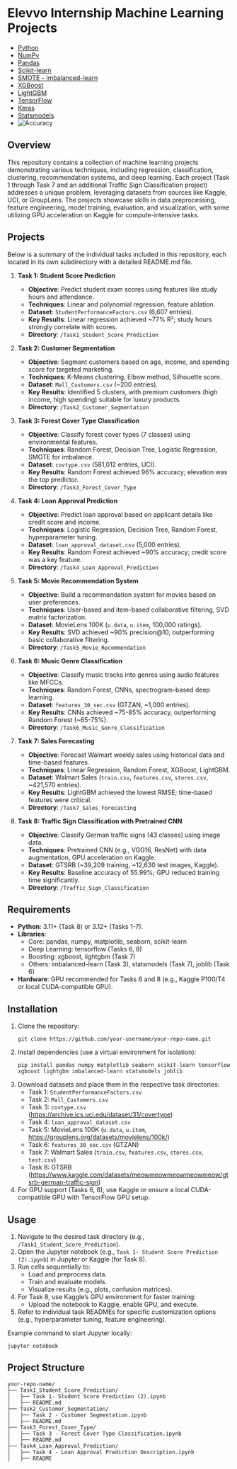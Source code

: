 # Elevvo Internship Machine Learning Projects

- [Python](https://www.python.org/)  
- [NumPy](https://numpy.org/)  
- [Pandas](https://pandas.pydata.org/)  
- [Scikit-learn](https://scikit-learn.org/stable/)  
- [SMOTE – imbalanced-learn](https://imbalanced-learn.org/stable/references/generated/imblearn.over_sampling.SMOTE.html)  
- [XGBoost](https://xgboost.readthedocs.io/en/stable/)  
- [LightGBM](https://lightgbm.readthedocs.io/en/stable/)  
- [TensorFlow](https://www.tensorflow.org/)  
- [Keras](https://keras.io/)  
- [Statsmodels](https://www.statsmodels.org/stable/index.html)
- ![Accuracy](https://img.shields.io/badge/Accuracy-High-success)


## Overview
This repository contains a collection of machine learning projects demonstrating various techniques, including regression, classification, clustering, recommendation systems, and deep learning. Each project (Task 1 through Task 7 and an additional Traffic Sign Classification project) addresses a unique problem, leveraging datasets from sources like Kaggle, UCI, or GroupLens. The projects showcase skills in data preprocessing, feature engineering, model training, evaluation, and visualization, with some utilizing GPU acceleration on Kaggle for compute-intensive tasks.

## Projects
Below is a summary of the individual tasks included in this repository, each located in its own subdirectory with a detailed README.md file.

1. **Task 1: Student Score Prediction**
   - **Objective**: Predict student exam scores using features like study hours and attendance.
   - **Techniques**: Linear and polynomial regression, feature ablation.
   - **Dataset**: `StudentPerformanceFactors.csv` (6,607 entries).
   - **Key Results**: Linear regression achieved ~77% R²; study hours strongly correlate with scores.
   - **Directory**: `/Task1_Student_Score_Prediction`

2. **Task 2: Customer Segmentation**
   - **Objective**: Segment customers based on age, income, and spending score for targeted marketing.
   - **Techniques**: K-Means clustering, Elbow method, Silhouette score.
   - **Dataset**: `Mall_Customers.csv` (~200 entries).
   - **Key Results**: Identified 5 clusters, with premium customers (high income, high spending) suitable for luxury products.
   - **Directory**: `/Task2_Customer_Segmentation`

3. **Task 3: Forest Cover Type Classification**
   - **Objective**: Classify forest cover types (7 classes) using environmental features.
   - **Techniques**: Random Forest, Decision Tree, Logistic Regression, SMOTE for imbalance.
   - **Dataset**: `covtype.csv` (581,012 entries, UCI).
   - **Key Results**: Random Forest achieved 96% accuracy; elevation was the top predictor.
   - **Directory**: `/Task3_Forest_Cover_Type`

4. **Task 4: Loan Approval Prediction**
   - **Objective**: Predict loan approval based on applicant details like credit score and income.
   - **Techniques**: Logistic Regression, Decision Tree, Random Forest, hyperparameter tuning.
   - **Dataset**: `loan_approval_dataset.csv` (5,000 entries).
   - **Key Results**: Random Forest achieved ~90% accuracy; credit score was a key feature.
   - **Directory**: `/Task4_Loan_Approval_Prediction`

5. **Task 5: Movie Recommendation System**
   - **Objective**: Build a recommendation system for movies based on user preferences.
   - **Techniques**: User-based and item-based collaborative filtering, SVD matrix factorization.
   - **Dataset**: MovieLens 100K (`u.data`, `u.item`, 100,000 ratings).
   - **Key Results**: SVD achieved ~90% precision@10, outperforming basic collaborative filtering.
   - **Directory**: `/Task5_Movie_Recommendation`

6. **Task 6: Music Genre Classification**
   - **Objective**: Classify music tracks into genres using audio features like MFCCs.
   - **Techniques**: Random Forest, CNNs, spectrogram-based deep learning.
   - **Dataset**: `features_30_sec.csv` (GTZAN, ~1,000 entries).
   - **Key Results**: CNNs achieved ~75-85% accuracy, outperforming Random Forest (~65-75%).
   - **Directory**: `/Task6_Music_Genre_Classification`

7. **Task 7: Sales Forecasting**
   - **Objective**: Forecast Walmart weekly sales using historical data and time-based features.
   - **Techniques**: Linear Regression, Random Forest, XGBoost, LightGBM.
   - **Dataset**: Walmart Sales (`train.csv`, `features.csv`, `stores.csv`, ~421,570 entries).
   - **Key Results**: LightGBM achieved the lowest RMSE; time-based features were critical.
   - **Directory**: `/Task7_Sales_Forecasting`

8. **Task 8: Traffic Sign Classification with Pretrained CNN**
   - **Objective**: Classify German traffic signs (43 classes) using image data.
   - **Techniques**: Pretrained CNN (e.g., VGG16, ResNet) with data augmentation, GPU acceleration on Kaggle.
   - **Dataset**: GTSRB (~39,209 training, ~12,630 test images, Kaggle).
   - **Key Results**: Baseline accuracy of 55.99%; GPU reduced training time significantly.
   - **Directory**: `/Traffic_Sign_Classification`

## Requirements
- **Python**: 3.11+ (Task 8) or 3.12+ (Tasks 1-7).
- **Libraries**:
  - Core: pandas, numpy, matplotlib, seaborn, scikit-learn
  - Deep Learning: tensorflow (Tasks 6, 8)
  - Boosting: xgboost, lightgbm (Task 7)
  - Others: imbalanced-learn (Task 3), statsmodels (Task 7), joblib (Task 6)
- **Hardware**: GPU recommended for Tasks 6 and 8 (e.g., Kaggle P100/T4 or local CUDA-compatible GPU).

## Installation
1. Clone the repository:
   ```
   git clone https://github.com/your-username/your-repo-name.git
   ```
2. Install dependencies (use a virtual environment for isolation):
   ```
   pip install pandas numpy matplotlib seaborn scikit-learn tensorflow xgboost lightgbm imbalanced-learn statsmodels joblib
   ```
3. Download datasets and place them in the respective task directories:
   - Task 1: `StudentPerformanceFactors.csv`
   - Task 2: `Mall_Customers.csv`
   - Task 3: `covtype.csv` (https://archive.ics.uci.edu/dataset/31/covertype)
   - Task 4: `loan_approval_dataset.csv`
   - Task 5: MovieLens 100K (`u.data`, `u.item`, https://grouplens.org/datasets/movielens/100k/)
   - Task 6: `features_30_sec.csv` (GTZAN)
   - Task 7: Walmart Sales (`train.csv`, `features.csv`, `stores.csv`, `test.csv`)
   - Task 8: GTSRB (https://www.kaggle.com/datasets/meowmeowmeowmeowmeow/gtsrb-german-traffic-sign)
4. For GPU support (Tasks 6, 8), use Kaggle or ensure a local CUDA-compatible GPU with TensorFlow GPU setup.

## Usage
1. Navigate to the desired task directory (e.g., `/Task1_Student_Score_Prediction`).
2. Open the Jupyter notebook (e.g., `Task 1- Student Score Prediction (2).ipynb`) in Jupyter or Kaggle (for Task 8).
3. Run cells sequentially to:
   - Load and preprocess data.
   - Train and evaluate models.
   - Visualize results (e.g., plots, confusion matrices).
4. For Task 8, use Kaggle’s GPU environment for faster training:
   - Upload the notebook to Kaggle, enable GPU, and execute.
5. Refer to individual task READMEs for specific customization options (e.g., hyperparameter tuning, feature engineering).

Example command to start Jupyter locally:
```
jupyter notebook
```

## Project Structure
```
your-repo-name/
├── Task1_Student_Score_Prediction/
│   ├── Task 1- Student Score Prediction (2).ipynb
│   ├── README.md
├── Task2_Customer_Segmentation/
│   ├── Task 2 - Customer Segmentation.ipynb
│   ├── README.md
├── Task3_Forest_Cover_Type/
│   ├── Task 3 - Forest Cover Type Classification.ipynb
│   ├── README.md
├── Task4_Loan_Approval_Prediction/
│   ├── Task 4 - Loan Approval Prediction Description.ipynb
│   ├── README
